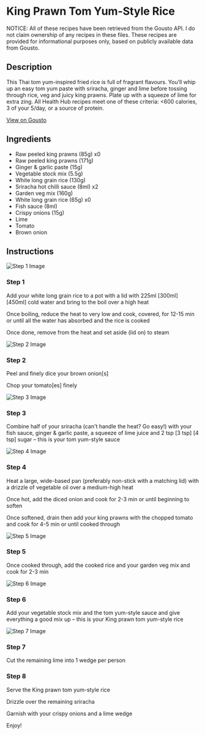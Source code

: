 # King Prawn Tom Yum-Style Rice

NOTICE: All of these recipes have been retrieved from the Gousto API. I do not claim ownership of any recipes in these files. These recipes are provided for informational purposes only, based on publicly available data from Gousto.

## Description

This Thai tom yum-inspired fried rice is full of fragrant flavours. You’ll whip up an easy tom yum paste with sriracha, ginger and lime before tossing through rice, veg and juicy king prawns. Plate up with a squeeze of lime for extra zing. All Health Hub recipes meet one of these criteria: <600 calories, 3 of your 5/day, or a source of protein.

[View on Gousto](https://www.gousto.co.uk/recipes/cookbook/king-prawn-tom-yum-rice)

## Ingredients

- Raw peeled king prawns (85g) x0
- Raw peeled king prawns (171g)
- Ginger & garlic paste (15g)
- Vegetable stock mix (5.5g)
- White long grain rice (130g)
- Sriracha hot chilli sauce (8ml) x2
- Garden veg mix (160g)
- White long grain rice (65g) x0
- Fish sauce (8ml)
- Crispy onions (15g)
- Lime
- Tomato
- Brown onion

## Instructions

![Step 1 Image](https://production-media.gousto.co.uk/cms/recipe-step-image/Step-1-1724711312241-x200.jpg)

### Step 1

Add your white long grain rice to a pot with a lid with 225ml<span class="text-purple"> [300ml]</span> <span class="text-danger">[450ml] </span>cold water and bring to the boil over a high heat

Once boiling, reduce the heat to very low and cook, covered, for 12-15 min or until all the water has absorbed and the rice is cooked

Once done, remove from the heat and set aside (lid on) to steam

![Step 2 Image](https://production-media.gousto.co.uk/cms/recipe-step-image/Step-2-1724711330645-x200.jpg)

### Step 2

Peel and finely dice your brown onion[s]

Chop your tomato[es] finely

![Step 3 Image](https://production-media.gousto.co.uk/cms/recipe-step-image/Step-3-1724711341856-x200.jpg)

### Step 3

Combine half of your sriracha (can't handle the heat? Go easy!) with your fish sauce, ginger & garlic paste, a squeeze of lime juice and 2 tsp <span class="text-purple">[3 tsp]</span> <span class="text-danger">[4 tsp]</span> sugar – this is your tom yum-style sauce

![Step 4 Image](https://production-media.gousto.co.uk/cms/recipe-step-image/Step-4-1724711349928-x200.jpg)

### Step 4

Heat a large, wide-based pan (preferably non-stick with a matching lid) with a drizzle of vegetable oil over a medium-high heat

Once hot, add the diced onion and cook for 2-3 min or until beginning to soften

Once softened, drain then add your king prawns with the chopped tomato and cook for 4-5 min or until cooked through

![Step 5 Image](https://production-media.gousto.co.uk/cms/recipe-step-image/Step-5-1724711357707-x200.jpg)

### Step 5

Once cooked through, add the cooked rice and your garden veg mix and cook for 2-3 min

![Step 6 Image](https://production-media.gousto.co.uk/cms/recipe-step-image/Step-6-1724711366060-x200.jpg)

### Step 6

Add your vegetable stock mix and the tom yum-style sauce and give everything a good mix up – this is your King prawn tom yum-style rice

![Step 7 Image](https://production-media.gousto.co.uk/cms/recipe-step-image/Step-7-1724711377364-x200.jpg)

### Step 7

Cut the remaining lime into 1 wedge per person

### Step 8

Serve the King prawn tom yum-style rice

Drizzle over the remaining sriracha

Garnish with your crispy onions and a lime wedge

Enjoy!

